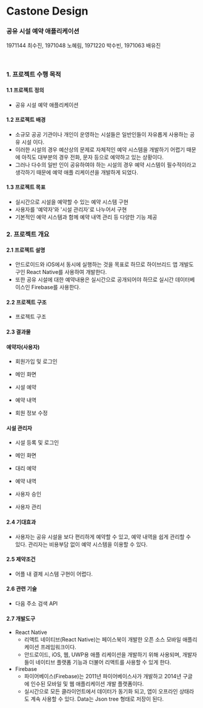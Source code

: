 # Castone Design
### 공유 시설 예약 애플리케이션
1971144 최수진, 1971048 노혜림, 1971220 박수빈, 1971063 배유진

<br>

### 1. 프로젝트 수행 목적
#### 1.1 프로젝트 정의
* 공유 시설 예약 애플리케이션

#### 1.2 프로젝트 배경
* 소규모 공공 기관이나 개인이 운영하는 시설들은 일반인들이 자유롭게 사용하는 공유 시설 이다.
* 이러한 시설의 경우 예산상의 문제로 자체적인 예약 시스템을 개발하기 어렵기 때문 에 아직도 대부분의 경우 전화, 문자 등으로 예약하고 있는 상황이다.
* 그러나 다수의 일반 인이 공유하여야 하는 시설의 경우 예약 시스템이 필수적이라고 생각하기 때문에 예약 애플 리케이션을 개발하게 되었다.

#### 1.3 프로젝트 목표
* 실시간으로 시설을 예약할 수 있는 예약 시스템 구현
*  사용자를 '예약자'와 '시설 관리자'로 나누어서 구현
* 기본적인 예약 시스템과 함께 예약 내역 관리 등 다양한 기능 제공

### 2. 프로젝트 개요
#### 2.1 프로젝트 설명
* 안드로이드와 iOS에서 동시에 실행하는 것을 목표로 하므로 하이브리드 앱 개발도구인 React Native를 사용하여 개발한다.
*  또한 공유 시설에 대한 예약내용은 실시간으로 공개되어야 하므로 실시간 데이터베이스인 Firebase를 사용한다.

#### 2.2 프로젝트 구조
* 프로젝트 구조
<!-- 이미지 추가 -->

#### 2.3 결과물
<!-- 결과물 수정하기 -->
#### 예약자(사용자)
* 회원가입 및 로그인
<!-- 이미지 추가 -->
* 메인 화면
<!-- 이미지 추가 -->
* 시설 예약
<!-- 이미지 추가 -->
* 예약 내역
<!-- 이미지 추가 -->
* 회원 정보 수정
<!-- 이미지 추가 -->
#### 시설 관리자
* 시설 등록 및 로그인
<!-- 이미지 추가 -->
* 메인 화면
<!-- 이미지 추가 -->
* 대리 예약
<!-- 이미지 추가 -->
* 예약 내역
<!-- 이미지 추가 -->
* 사용자 승인
<!-- 이미지 추가 -->
* 사용자 관리
<!-- 이미지 추가 -->

#### 2.4 기대효과
* 사용자는 공유 시설을 보다 편리하게 예약할 수 있고, 예약 내역을 쉽게 관리할 수 있다. 관리자는 비용부담 없이 예약 시스템을 이용할 수 있다.

#### 2.5 제약조건
* 어플 내 결제 시스템 구현이 어렵다.

#### 2.6 관련 기술
* 다음 주소 검색 API
  <!-- * 설명 추가 -->
<!-- * 추가 기재 -->
  <!-- * 설명 추가 -->

#### 2.7 개발도구
* React Native
  * 리액트 네이티브(React Native)는 페이스북이 개발한 오픈 소스 모바일 애플리케이션 프레임워크이다.
  * 안드로이드, iOS, 웹, UWP용 애플 리케이션을 개발하기 위해 사용되며, 개발자들이 네이티브 플랫폼 기능과 더불어 리액트를 사용할 수 있게 한다.
* Firebase
  * 파이어베이스(Firebase)는 2011년 파이어베이스사가 개발하고 2014년 구글에 인수된 모바일 및 웹 애플리케이션 개발 플랫폼이다.
  * 실시간으로 모든 클라이언트에서 데이터가 동기화 되고, 앱이 오프라인 상태라도 계속 사용할 수 있다. Data는 Json tree 형태로 저장이 된다.
